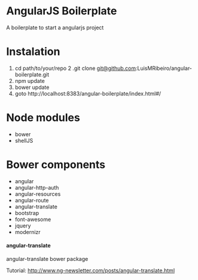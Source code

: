 AngularJS Boilerplate
====================

A boilerplate to start a angularjs project

# Instalation

1. cd path/to/your/repo
2 .git clone git@github.com:LuisMRibeiro/angular-boilerplate.git
3. npm update
4. bower update
5. goto http://localhost:8383/angular-boilerplate/index.html#/

# Node modules

* bower
* shellJS


# Bower components

* angular 
* angular-http-auth
* angular-resources
* angular-route
* angular-translate
* bootstrap
* font-awesome
* jquery
* modernizr


#### angular-translate

angular-translate bower package

Tutorial: http://www.ng-newsletter.com/posts/angular-translate.html

